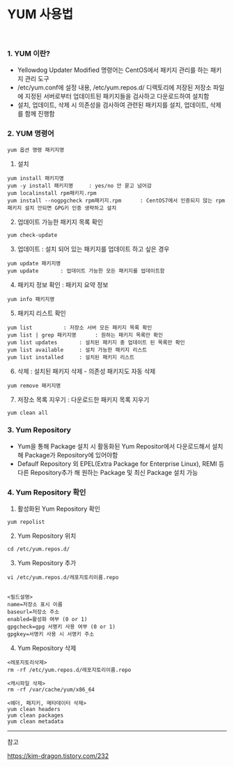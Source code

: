 # YUM 사용법
<br>

### 1. YUM 이란?
- Yellowdog Updater Modified 명령어는 CentOS에서 패키지 관리를 하는 패키지 관리 도구 
- /etc/yum.conf에 설정 내용,  /etc/yum.repos.d/ 디렉토리에 저장된 저장소 파일에 지정된 서버로부터 업데이트된 패키지들을 검사하고 다운로드하여 설치함
- 설치, 업데이트, 삭제 시 의존성을 검사하여 관련된 패키지를 설치, 업데이트, 삭제를 함께 진행함 

### 2. YUM 명령어 

```plaintext
yum 옵션 명령 패키지명
```


1. 설치
```plaintext
yum install 패키지명
yum -y install 패키지명     : yes/no 안 묻고 넘어감
yum localinstall rpm패키지.rpm    
yum install --nogpgcheck rpm패키지.rpm      : CentOS7에서 인증되지 않는 rpm 패키지 설치 안되면 GPG키 인증 생략하고 설치
```

2. 업데이트 가능한 패키지 목록 확인
```plaintext
yum check-update
```


3. 업데이트 : 설치 되어 있는 패키지를 업데이트 하고 싶은 경우
```plaintext
yum update 패키지명
yum update       : 업데이트 가능한 모든 패키지를 업데이트함
```

4. 패키지 정보 확인 : 패키지 요약 정보 
```plaintext
yum info 패키지명
```

5. 패키지 리스트 확인 
```plaintext
yum list          : 저장소 서버 모든 패키지 목록 확인
yum list | grep 패키지명      : 원하는 패키지 목록만 확인 
yum list updates       : 설치된 패키지 중 업데이트 된 목록만 확인
yum list available     : 설치 가능한 패키지 리스트
yum list installed     : 설치된 패키지 리스트 
```

6. 삭제 : 설치된 패키지 삭제 - 의존성 패키지도 자동 삭제 
```plaintext
yum remove 패키지명 
```

7. 저장소 목록 지우기 : 다운로드한 패키지 목록 지우기
```plaintext
yum clean all    
```


### 3. Yum  Repository
- Yum을 통해 Package 설치 시 활동화된 Yum Repositor에서 다운로드해서 설치해 Package가 Repository에 있어야함 
- Defaulf Repository 외 EPEL(Extra Package for Enterprise Linux), REMI 등 다른 Repository추가 해 원하는 Package 및 최신 Package 설치 가능 


### 4. Yum Repository 확인

1. 활성화된 Yum Repository 확인
```plaintext
yum repolist    
```

2. Yum Repository 위치
```plaintext
cd /etc/yum.repos.d/
```

3. Yum Repository 추가
```plaintext
vi /etc/yum.repos.d/레포지토리이름.repo  


<필드설명>
name=저장소 표시 이름
baseurl=저장소 주소
enabled=활성화 여부 (0 or 1)
gpgcheck=gpg 서명키 사용 여부 (0 or 1)
gpgkey=서명키 사용 시 서명키 주소
```

4. Yum Repository 삭제
```plaintext
<레포지토리삭제>
rm -rf /etc/yum.repos.d/레포지토리이름.repo

<캐시파일 삭제>
rm -rf /var/cache/yum/x86_64

<헤더, 패지키, 메타데이터 삭제>
yum clean headers
yum clean packages
yum clean metadata
```


----------------------------------------------------------
참고

https://kim-dragon.tistory.com/232

